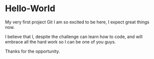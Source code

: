# Hello-World
My very first project Git
I am so excited to be here, I expect great things now.

I believe that I, despite the challenge can learn how to code, and will embrace all the hard work so I can be one of you guys.

Thanks for the opportunity.
